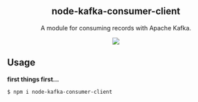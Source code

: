 <h2 align="center">
  node-kafka-consumer-client
</h2>

<p align="center">
  A module for consuming records with Apache Kafka.
</p>

<p align="center">
  <a href="https://github.com/xojs/xo"><img src="https://img.shields.io/badge/code_style-XO-5ed9c7.svg"></a>
</p>

## Usage

<b>first things first...</b>

```shell
$ npm i node-kafka-consumer-client
```

